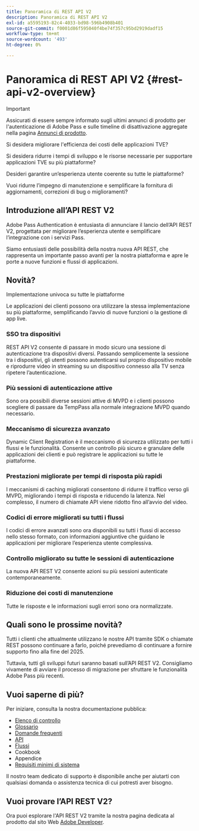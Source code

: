 ```yaml
---
title: Panoramica di REST API V2
description: Panoramica di REST API V2
exl-id: a5595193-82c4-4033-bd98-596b4908b401
source-git-commit: f0001d86f595040f4be74f357c95bd2919dadf15
workflow-type: tm+mt
source-wordcount: '493'
ht-degree: 0%

---
```


# Panoramica di REST API V2 {#rest-api-v2-overview}

>[!IMPORTANT]
>
> Assicurati di essere sempre informato sugli ultimi annunci di prodotto per l&#39;autenticazione di Adobe Pass e sulle timeline di disattivazione aggregate nella pagina [Annunci di prodotto](/help/authentication/product-announcements.md).

Si desidera migliorare l&#39;efficienza dei costi delle applicazioni TVE?

Si desidera ridurre i tempi di sviluppo e le risorse necessarie per supportare applicazioni TVE su più piattaforme?

Desideri garantire un’esperienza utente coerente su tutte le piattaforme?

Vuoi ridurre l’impegno di manutenzione e semplificare la fornitura di aggiornamenti, correzioni di bug o miglioramenti?

## Introduzione all’API REST V2

Adobe Pass Authentication è entusiasta di annunciare il lancio dell’API REST V2, progettata per migliorare l’esperienza utente e semplificare l’integrazione con i servizi Pass.

Siamo entusiasti delle possibilità della nostra nuova API REST, che rappresenta un importante passo avanti per la nostra piattaforma e apre le porte a nuove funzioni e flussi di applicazioni.

## Novità?

Implementazione univoca su tutte le piattaforme

Le applicazioni dei clienti possono ora utilizzare la stessa implementazione su più piattaforme, semplificando l’avvio di nuove funzioni o la gestione di app live.

### SSO tra dispositivi

REST API V2 consente di passare in modo sicuro una sessione di autenticazione tra dispositivi diversi. Passando semplicemente la sessione tra i dispositivi, gli utenti possono autenticarsi sul proprio dispositivo mobile e riprodurre video in streaming su un dispositivo connesso alla TV senza ripetere l’autenticazione.

### Più sessioni di autenticazione attive

Sono ora possibili diverse sessioni attive di MVPD e i clienti possono scegliere di passare da TempPass alla normale integrazione MVPD quando necessario.

### Meccanismo di sicurezza avanzato

Dynamic Client Registration è il meccanismo di sicurezza utilizzato per tutti i flussi e le funzionalità. Consente un controllo più sicuro e granulare delle applicazioni dei clienti e può registrare le applicazioni su tutte le piattaforme.

### Prestazioni migliorate per tempi di risposta più rapidi

I meccanismi di caching migliorati consentono di ridurre il traffico verso gli MVPD, migliorando i tempi di risposta e riducendo la latenza. Nel complesso, il numero di chiamate API viene ridotto fino all’avvio del video.

### Codici di errore migliorati su tutti i flussi

I codici di errore avanzati sono ora disponibili su tutti i flussi di accesso nello stesso formato, con informazioni aggiuntive che guidano le applicazioni per migliorare l’esperienza utente complessiva.

### Controllo migliorato su tutte le sessioni di autenticazione

La nuova API REST V2 consente azioni su più sessioni autenticate contemporaneamente.

### Riduzione dei costi di manutenzione

Tutte le risposte e le informazioni sugli errori sono ora normalizzate.

## Quali sono le prossime novità?

Tutti i clienti che attualmente utilizzano le nostre API tramite SDK o chiamate REST possono continuare a farlo, poiché prevediamo di continuare a fornire supporto fino alla fine del 2025.

Tuttavia, tutti gli sviluppi futuri saranno basati sull’API REST V2. Consigliamo vivamente di avviare il processo di migrazione per sfruttare le funzionalità Adobe Pass più recenti.

## Vuoi saperne di più?

Per iniziare, consulta la nostra documentazione pubblica:

- [Elenco di controllo](rest-api-v2-checklist.md)
- [Glossario](rest-api-v2-glossary.md)
- [Domande frequenti](rest-api-v2-faqs.md)
- [API](apis/rest-api-v2-apis-overview.md)
- [Flussi](flows/rest-api-v2-flows-overview.md)
- Cookbook
- Appendice
- [Requisiti minimi di sistema](/help/authentication/integration-guide-programmers/minimum-system-requirements.md)

Il nostro team dedicato di supporto è disponibile anche per aiutarti con qualsiasi domanda o assistenza tecnica di cui potresti aver bisogno.

## Vuoi provare l’API REST V2?

Ora puoi esplorare l&#39;API REST V2 tramite la nostra pagina dedicata al prodotto dal sito Web [Adobe Developer](https://developer.adobe.com/adobe-pass/).
